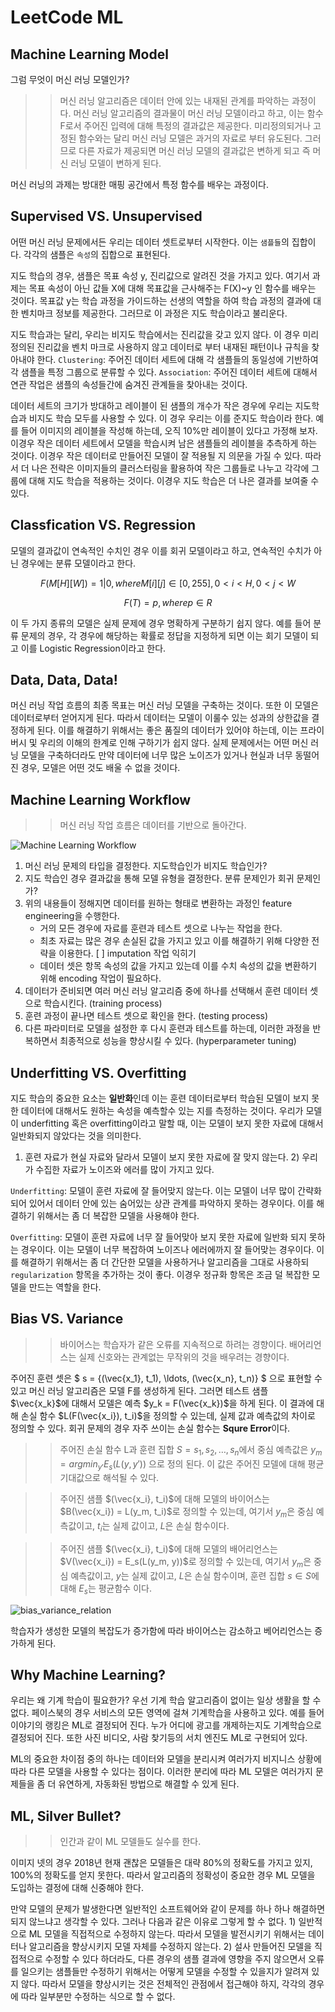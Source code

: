 # LeetCode ML

## Machine Learning Model

그럼 무엇이 머신 러닝 모델인가?

>> 머신 러닝 알고리즘은 데이터 안에 있는 내재된 관계를 파악하는 과정이다. 머신 러닝 알고리즘의 결과물이 머신 러닝 모델이라고 하고,
>> 이는 함수 F로서 주어진 입력에 대해 특정의 결과값은 제공한다. 미리정의되거나 고정된 함수와는 달리 머신 러닝 모델은 과거의 자료로
>> 부터 유도된다. 그러므로 다른 자료가 제공되면 머신 러닝 모델의 결과값은 변하게 되고 즉 머신 러닝 모델이 변하게 된다.

머신 러닝의 과제는 방대한 매핑 공간에서 특정 함수를 배우는 과정이다.

## Supervised VS. Unsupervised

어떤 머신 러닝 문제에서든 우리는 데이터 셋트로부터 시작한다. 이는 `샘플들`의 집합이다. 각각의 샘플은 `속성`의 집합으로 표현된다.

지도 학습의 경우, 샘플은 목표 속성 y, 진리값으로 알려진 것을 가지고 있다. 여기서 과제는 목표 속성이 아닌 값들 X에 대해 목표값을
근사해주는 F(X)~y 인 함수를 배우는 것이다. 목표값 y는 학습 과정을 가이드하는 선생의 역할을 하여 학습 과정의 결과에 대한 벤치마크
정보를 제공한다. 그러므로 이 과정은 지도 학습이라고 불리운다.

지도 학습과는 달리, 우리는 비지도 학습에서는 진리값을 갖고 있지 않다. 이 경우 미리 정의된 진리값을 벤치 마크로 사용하지 않고
데이터로 부터 내재된 패턴이나 규칙을 찾아내야 한다. `Clustering`: 주어진 데이터 세트에 대해 각 샘플들의 동일성에 기반하여
각 샘플을 특정 그룹으로 분류할 수 있다. `Association`: 주어진 데이터 세트에 대해서 연관 작업은 샘플의 속성들간에 숨겨진
관계들을 찾아내는 것이다.

데이터 세트의 크기가 방대하고 레이블이 된 샘플의 개수가 작은 경우에 우리는 지도학습과 비지도 학습 모두를 사용할 수 있다. 이 경우
우리는 이를 준지도 학습이라 한다. 예를 들어 이미지의 레이블을 작성해 하는데, 오직 10%만 레이블이 있다고 가정해 보자. 이경우
작은 데이터 세트에서 모델을 학습시켜 남은 샘플들의 레이블을 추측하게 하는 것이다. 이경우 작은 데이터로 만들어진 모델이 잘 적용될
지 의문을 가질 수 있다. 따라서 더 나은 전략은 이미지들의 클러스터링을 활용하여 작은 그룹들로 나누고 각각에 그룹에 대해 지도 학습을
적용하는 것이다. 이경우 지도 학습은 더 나은 결과를 보여줄 수 있다.

## Classfication VS. Regression

모델의 결과값이 연속적인 수치인 경우 이를 회귀 모델이라고 하고, 연속적인 수치가 아닌 경우에는 분류 모델이라고 한다.

$$ F(M[H][W]) = 1|0, where M[i][j] \in [0, 255], 0<i<H, 0<j<W $$

$$ F(T) = p, where p \in R $$

이 두 가지 종류의 모델은 실제 문제에 경우 명확하게 구분하기 쉽지 않다. 예를 들어 분류 문제의 경우, 각 경우에 해당하는 확률로
정답을 지정하게 되면 이는 회기 모델이 되고 이를 Logistic Regression이라고 한다.

## Data, Data, Data!

머신 러닝 작업 흐름의 최종 목표는 머신 러닝 모델을 구축하는 것이다. 또한 이 모델은 데이터로부터 얻어지게 된다. 따라서 데이터는
모델이 이룰수 있는 성과의 상한값을 결정하게 된다. 이를 해결하기 위해서는 좋은 품질의 데이터가 있어야 하는데, 이는 프라이버시 및
우리의 이해의 한계로 인해 구하기가 쉽지 않다. 실제 문제에서는 어떤 머신 러닝 모델을 구축하더라도 만약 데이터에 너무 많은 노이즈가
있거나 현실과 너무 동떨어진 경우, 모델은 어떤 것도 배울 수 없을 것이다.

## Machine Learning Workflow

>> 머신 러닝 작업 흐름은 데이터를 기반으로 돌아간다.

![Machine Learning Workflow](https://assets.leetcode.com/uploads/2018/11/25/ml_workflow.png)

1. 머신 러닝 문제의 타입을 결정한다. 지도학습인가 비지도 학습인가?
1. 지도 학습인 경우 결과값을 통해 모델 유형을 결정한다. 분류 문제인가 회귀 문제인가?
1. 위의 내용들이 정해지면 데이터를 원하는 형태로 변환하는 과정인 feature engineering을 수행한다.
    - 거의 모든 경우에 자료를 훈련과 테스트 셋으로 나누는 작업을 한다.
    - 최초 자료는 많은 경우 손실된 값을 가지고 있고 이를 해결하기 위해 다양한 전략을 이용한다. [ ] imputation 작업 익히기
    - 데이터 셋은 항목 속성의 값을 가지고 있는데 이를 수치 속성의 값을 변환하기 위해 encoding 작업이 필요하다.
1. 데이터가 준비되면 여러 머신 러닝 알고리즘 중에 하나를 선택해서 훈련 데이터 셋으로 학습시킨다. (training process)
1. 훈련 과정이 끝나면 테스트 셋으로 확인을 한다. (testing process)
1. 다른 파라미터로 모델을 설정한 후 다시 훈련과 테스트를 하는데, 이러한 과정을 반복하면서 최종적으로 성능을 향상시킬 수 있다. (hyperparameter tuning)

## Underfitting VS. Overfitting

지도 학습의 중요한 요소는 **일반화**인데 이는 훈련 데이터로부터 학습된 모델이 보지 못한 데이터에 대해서도 원하는 속성을 예측할수 있는
지를 측정하는 것이다. 우리가 모델이 underfitting 혹은 overfitting이라고 말할 때, 이는 모델이 보지 못한 자료에 대해서 일반화되지
않았다는 것을 의미한다.

1) 훈련 자료가 현실 자료와 달라서 모델이 보지 못한 자료에 잘 맞지 않는다. 2) 우리가 수집한 자료가 노이즈와 에러를 많이 가지고 있다.

`Underfitting`: 모델이 훈련 자료에 잘 들어맞지 않는다. 이는 모델이 너무 많이 간략화되어 있어서 데이터 안에 있는 숨어있는 상관 관계를
파악하지 못하는 경우이다. 이를 해결하기 위해서는 좀 더 복잡한 모델을 사용해야 한다.

`Overfitting`: 모델이 훈련 자료에 너무 잘 들어맞아 보지 못한 자료에 일반화 되지 못하는 경우이다. 이는 모델이 너무 복잡하여 노이즈나
에러에까지 잘 들어맞는 경우이다. 이를 해결하기 위해서는 좀 더 간단한 모델을 사용하거나 알고리즘을 그대로 사용하되 `regularization`
항목을 추가하는 것이 좋다. 이경우 정규화 항목은 조금 덜 복잡한 모델을 만드는 역할을 한다.

## Bias VS. Variance

>> 바이어스는 학습자가 같은 오류를 지속적으로 하려는 경향이다. 배어리언스는 실제 신호와는 관계없는 무작위의 것을 배우려는 경향이다.

주어진 훈련 셋은 $ s = \{(\vec{x_1}, t_1), \ldots, (\vec{x_n}, t_n)\} $ 으로 표현할 수 있고 머신 러닝 알고리즘은
모델 F를 생성하게 된다. 그러면 테스트 샘플 $\vec{x_k}$에 대해서 모델은 예측 $y_k = F(\vec{x_k})$을 하게 된다. 이 결과에
대해 손실 함수 $L(F(\vec{x_i}), t_i)$을 정의할 수 있는데, 실제 값과 예측값의 차이로 정의할 수 있다. 회귀 문제의 경우 자주
쓰이는 손실 함수는 **Squre Error**이다.

>> 주어진 손실 함수 L과 훈련 집합 $S = {s_1, s_2, \ldots, s_n}$에서 중심 예측값은 $y_m = argmin_{y'} E_s(L(y, y'))$
>> 으로 정의 된다. 이 값은 주어진 모델에 대해 평균 기대값으로 해석될 수 있다.

>> 주어진 샘플 $(\vec{x_i}, t_i)$에 대해 모델의 바이어스는 $B(\vec{x_i}) = L(y_m, t_i)$로 정의할 수 있는데, 여기서
>> $y_m$은 중심 예측값이고, $t_i$는 실제 값이고, $L$은 손실 함수이다.

>> 주어진 샘플 $(\vec{x_i}, t_i)$에 대해 모델의 배어리언스는 $V(\vec{x_i}) = E_s(L(y_m, y))$로 정의할 수 있는데, 여기서
>> $y_m$은 중심 예측값이고, $y$는 실제 값이고, $L$은 손실 함수이며, 훈련 집합 $s\in S$에 대해 $E_s$는 평균함수 이다.

![bias_variance_relation](https://assets.leetcode.com/uploads/2019/02/10/card_bias_variance.png)

학습자가 생성한 모델의 복잡도가 증가함에 따라 바이어스는 감소하고 베어리언스는 증가하게 된다.

## Why Machine Learning?

우리는 왜 기계 학습이 필요한가? 우선 기계 학습 알고리즘이 없이는 일상 생활을 할 수 없다. 페이스북의 경우 서비스의 모든 영역에
걸쳐 기계학습을 사용하고 있다. 예를 들어 이야기의 랭킹은 ML로 결정되어 진다. 누가 어디에 광고를 개제하는지도 기계학습으로
결정되어 진다. 또한 사진 비디오, 사람 찾기등의 서치 엔진도 ML로 구현되어 있다.

ML의 중요한 차이점 중의 하나는 데이터와 모델을 분리시켜 여러가지 비지니스 상황에 따라 다른 모델을 사용할 수 있다는 점이다.
이러한 분리에 따라 ML 모델은 여러가지 문제들을 좀 더 유연하게, 자동화된 방법으로 해결할 수 있게 된다.

## ML, Silver Bullet?

>> 인간과 같이 ML 모델들도 실수를 한다.

이미지 넷의 경우 2018년 현재 괜찮은 모델들은 대략 80%의 정확도를 가지고 있지, 100%의 정확도를 얻지 못한다. 따라서
알고리즘의 정확성이 중요한 경우 ML 모델을 도입하는 결정에 대해 신중해야 한다.

만약 모델의 문제가 발생한다면 일반적인 소프트웨어와 같이 문제를 하나 하나 해결하면 되지 않느냐고 생각할 수 있다. 그러나
다음과 같은 이유로 그렇게 할 수 없다. 1) 일반적으로 ML 모델을 직접적으로 수정하지 않는다. 따라서 모델을 발전시키기 위해서는
데이터나 알고리즘을 향상시키지 모델 자체를 수정하지 않는다. 2) 설사 만들어진 모델을 직접적으로 수정할 수 있다 하더라도,
다른 경우의 샘플 결과에 영향을 주지 않으면서 오류를 일으키는 샘플들만 수정하기 위해서는 어떻게 모델을 수정할 수 있을지가
알려져 있지 않다. 따라서 모델을 향상시키는 것은 전체적인 관점에서 접근해야 하지, 각각의 경우에 따라 일부분만 수정하는
식으로 할 수 없다.
